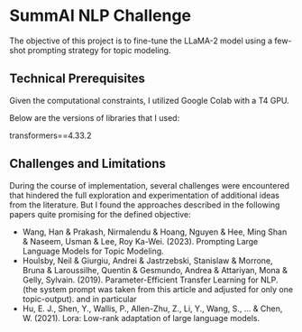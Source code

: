 # SummAI NLP Challenge

The objective of this project is to fine-tune the LLaMA-2 model using a few-shot prompting strategy for topic modeling. 

## Technical Prerequisites

Given the computational constraints, I utilized Google Colab with a T4 GPU.

Below are the versions of libraries that I used:

transformers==4.33.2

## Challenges and Limitations

During the course of implementation, several challenges were encountered that hindered the full exploration and experimentation of additional ideas from the literature.  But I found the approaches described in the following papers quite promising for the defined objective:

- Wang, Han & Prakash, Nirmalendu & Hoang, Nguyen & Hee, Ming Shan & Naseem, Usman & Lee, Roy Ka-Wei. (2023). Prompting Large Language Models for Topic Modeling.
- Houlsby, Neil & Giurgiu, Andrei & Jastrzebski, Stanislaw & Morrone, Bruna & Laroussilhe, Quentin & Gesmundo, Andrea & Attariyan, Mona & Gelly, Sylvain. (2019). Parameter-Efficient Transfer Learning for NLP. (the system prompt was taken from this article and adjusted for only one topic-output).
and in particular
- Hu, E. J., Shen, Y., Wallis, P., Allen-Zhu, Z., Li, Y., Wang, S., ... & Chen, W. (2021). Lora: Low-rank adaptation of large language models.
